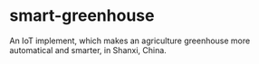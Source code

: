 # smart-greenhouse
An IoT implement, which makes an agriculture greenhouse more automatical and smarter, in Shanxi, China.
